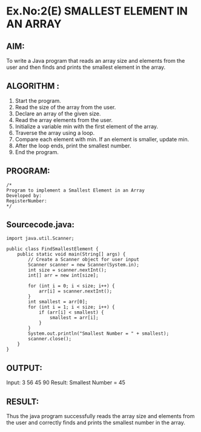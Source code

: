 # Ex.No:2(E)  SMALLEST ELEMENT IN AN ARRAY

## AIM:
To write a Java program that reads an array size and elements from the user and then finds and prints the smallest element in the array.
## ALGORITHM :
1.	Start the program.
2.	Read the size of the array from the user.
3.	Declare an array of the given size.
4.	Read the array elements from the user.
5.	Initialize a variable min with the first element of the array.
6.	Traverse the array using a loop.
7.	Compare each element with min. If an element is smaller, update min.
8.	After the loop ends, print the smallest number.
9.	End the program.
	

## PROGRAM:
 ```
/*
Program to implement a Smallest Element in an Array
Developed by: 
RegisterNumber:  
*/
```

## Sourcecode.java:
```
import java.util.Scanner;

public class FindSmallestElement {
    public static void main(String[] args) {
        // Create a Scanner object for user input
        Scanner scanner = new Scanner(System.in);
        int size = scanner.nextInt();
        int[] arr = new int[size];
       
        for (int i = 0; i < size; i++) {
            arr[i] = scanner.nextInt();
        }
        int smallest = arr[0]; 
        for (int i = 1; i < size; i++) {
            if (arr[i] < smallest) {
                smallest = arr[i]; 
            }
        }
        System.out.println("Smallest Number = " + smallest);
        scanner.close();
    }
}
```








## OUTPUT:
Input:
3
56
45
90
Result:
Smallest Number = 45



## RESULT:
Thus the java program successfully reads the array size and elements from the user and correctly finds and prints the smallest number in the array.





